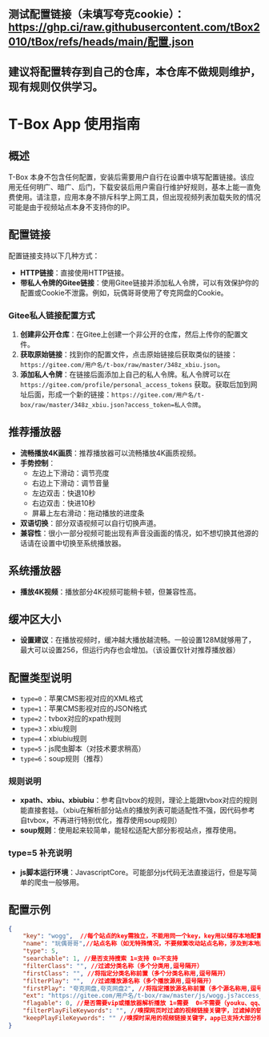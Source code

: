 ## 测试配置链接（未填写夸克cookie）：https://ghp.ci/raw.githubusercontent.com/tBox2010/tBox/refs/heads/main/配置.json
## 建议将配置转存到自己的仓库，本仓库不做规则维护，现有规则仅供学习。

# T-Box App 使用指南

## 概述
T-Box 本身不包含任何配置，安装后需要用户自行在设置中填写配置链接。该应用无任何明广、暗广、后门，下载安装后用户需自行维护好规则，基本上能一直免费使用。请注意，应用本身不排斥科学上网工具，但出现视频列表加载失败的情况可能是由于视频站点本身不支持你的IP。

## 配置链接
配置链接支持以下几种方式：
- **HTTP链接**：直接使用HTTP链接。
- **带私人令牌的Gitee链接**：使用Gitee链接并添加私人令牌，可以有效保护你的配置或Cookie不泄露。例如，玩偶哥哥使用了夸克网盘的Cookie。

### Gitee私人链接配置方式
1. **创建非公开仓库**：在Gitee上创建一个非公开的仓库，然后上传你的配置文件。
2. **获取原始链接**：找到你的配置文件，点击原始链接后获取类似的链接：`https://gitee.com/用户名/t-box/raw/master/348z_xbiu.json`。
3. **添加私人令牌**：在链接后面添加上自己的私人令牌。私人令牌可以在 `https://gitee.com/profile/personal_access_tokens` 获取。获取后加到网址后面，形成一个新的链接：`https://gitee.com/用户名/t-box/raw/master/348z_xbiu.json?access_token=私人令牌`。

## 推荐播放器
- **流畅播放4K画质**：推荐播放器可以流畅播放4K画质视频。
- **手势控制**：
  - 左边上下滑动：调节亮度
  - 右边上下滑动：调节音量
  - 左边双击：快退10秒
  - 右边双击：快进10秒
  - 屏幕上左右滑动：拖动播放的进度条
- **双语切换**：部分双语视频可以自行切换声道。
- **兼容性**：很小一部分视频可能出现有声音没画面的情况，如不想切换其他源的话请在设置中切换至系统播放器。

## 系统播放器
- **播放4K视频**：播放部分4K视频可能稍卡顿，但兼容性高。

## 缓冲区大小
- **设置建议**：在播放视频时，缓冲越大播放越流畅。一般设置128M就够用了，最大可以设置256，但运行内存也会增加。（该设置仅针对推荐播放器）

## 配置类型说明
- `type=0`：苹果CMS影视对应的XML格式
- `type=1`：苹果CMS影视对应的JSON格式
- `type=2`：tvbox对应的xpath规则
- `type=3`：xbiu规则
- `type=4`：xbiubiu规则
- `type=5`：js爬虫脚本（对技术要求稍高）
- `type=6`：soup规则（推荐）

### 规则说明
- **xpath、xbiu、xbiubiu**：参考自tvbox的规则，理论上能跟tvbox对应的规则能直接套娃。（xbiu在解析部分站点的播放列表可能适配性不强，因代码参考自tvbox，不再进行特别优化，推荐使用soup规则）
- **soup规则**：使用起来较简单，能轻松适配大部分影视站点，推荐使用。

### type=5 补充说明
- **js脚本运行环境**：JavascriptCore。可能部分js代码无法直接运行，但是写简单的爬虫一般够用。

## 配置示例
```json
{
    "key": "wogg",  //每个站点的key需独立，不能用同一个key，key用以储存本地配置文件
    "name": "玩偶哥哥",//站点名称（如无特殊情况，不要频繁改动站点名称，涉及到本地历史、收藏记录等）
    "type": 5,
    "searchable": 1, //是否支持搜索 1=支持 0=不支持
    "filterClass": "", //过滤分类名称（多个分类用,逗号隔开）
    "firstClass": "", //将指定分类名称前置（多个分类名称用,逗号隔开）
    "filterPlay": "",  //过滤播放源名称（多个播放源用,逗号隔开）
    "firstPlay": "夸克网盘,夸克网盘2", //将指定播放源名称前置（多个源名称用,逗号隔开）
    "ext": "https://gitee.com/用户名/t-box/raw/master/js/wogg.js?access_token=私人令牌",//配置链接（支持带私人令牌的gitee链接）
    "flagable": 0, //是否需要vip或播放器解析播放 1=需要  0=不需要（youku、qq、iqiyi等需要解析，如网页嗅探视频的话部分网站已内置了vip解析）
    "filterPlayFileKeywords": "", //嗅探网页时过滤的视频链接关键字，过滤掉的链接不会取过来（多个关键字用,逗号隔开）
    "keepPlayFileKeywords": "" //嗅探时采用的视频链接关键字，app已支持大部分视频链接的嗅探，一般不需要特别设置（多个关键字用,逗号隔开）
}
```

